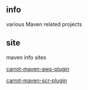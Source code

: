 <!--

    Copyright (C) 2010-2012 Andrei Pozolotin <Andrei.Pozolotin@gmail.com>

    All rights reserved. Licensed under the OSI BSD License.

    http://www.opensource.org/licenses/bsd-license.php

-->
## info

various Maven related projects

## site

maven info sites

[carrot-maven-aws-plugin](http://carrot-garden.github.com/carrot-maven/site/carrot-maven-aws-plugin/)

[carrot-maven-scr-plugin](http://carrot-garden.github.com/carrot-maven/site/carrot-maven-scr-plugin/)
